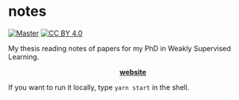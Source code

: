 # notes
[![Master](https://github.com/pierrenodet/notes/workflows/master/badge.svg)](https://github.com/pierrenodet/notes/actions?query=workflow%3A"master")
[![CC BY 4.0](https://img.shields.io/badge/License-CC%20BY%204.0-lightgrey.svg)](https://github.com/pierrenodet/thesis/blob/master/LICENSE)

My thesis reading notes of papers for my PhD in Weakly Supervised Learning.

<p align="center"><a href="https://pierrenodet.github.io/thesis"><B>website</B></a></p>

If you want to run it locally, type `yarn start` in the shell.

